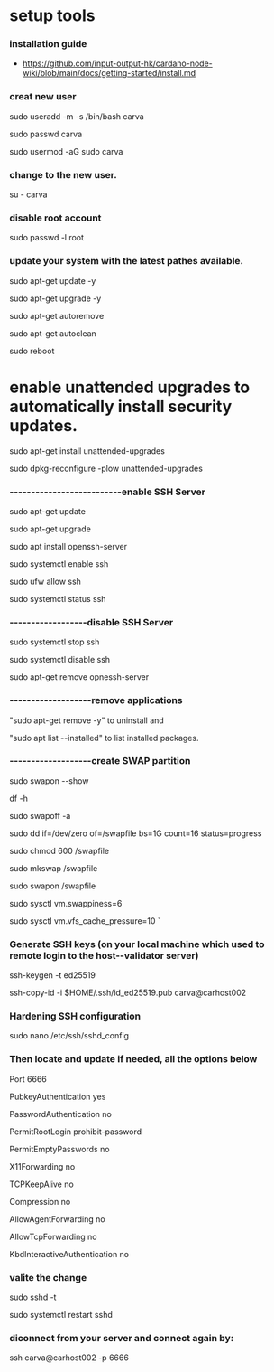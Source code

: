 # setup tools

### installation guide
  - https://github.com/input-output-hk/cardano-node-wiki/blob/main/docs/getting-started/install.md

### creat new user

sudo useradd -m -s /bin/bash carva

sudo passwd carva

sudo usermod -aG sudo carva

### change to the new user. 

su - carva

### disable root account

sudo passwd -l root

### update your system with the latest pathes available.
sudo apt-get update -y

sudo apt-get upgrade -y

sudo apt-get autoremove

sudo apt-get autoclean

sudo reboot


# enable unattended upgrades to automatically install security updates.

sudo apt-get install unattended-upgrades

sudo dpkg-reconfigure -plow unattended-upgrades

### --------------------------enable SSH Server

sudo apt-get update

sudo apt-get upgrade

sudo apt install openssh-server

sudo systemctl enable ssh

sudo ufw allow ssh

sudo systemctl status ssh



### ------------------disable SSH Server

sudo systemctl stop ssh

sudo systemctl disable ssh

sudo apt-get remove opnessh-server

### -------------------remove applications

"sudo apt-get remove -y" to uninstall and

"sudo apt list --installed" to list installed packages.

### -------------------create SWAP partition

sudo swapon --show

df -h

sudo swapoff -a

sudo dd if=/dev/zero of=/swapfile bs=1G count=16 status=progress

sudo chmod 600 /swapfile

sudo mkswap /swapfile

sudo swapon /swapfile

sudo sysctl vm.swappiness=6

sudo sysctl vm.vfs_cache_pressure=10
`

### Generate SSH keys (on your local machine which used to remote login to the host--validator server)

ssh-keygen -t ed25519

ssh-copy-id -i $HOME/.ssh/id_ed25519.pub carva@carhost002


### Hardening SSH configuration
sudo nano /etc/ssh/sshd_config

### Then locate and update if needed, all the options below
Port 6666

PubkeyAuthentication yes

PasswordAuthentication no

PermitRootLogin prohibit-password

PermitEmptyPasswords no

X11Forwarding no

TCPKeepAlive no

Compression no

AllowAgentForwarding no

AllowTcpForwarding no

KbdInteractiveAuthentication no

### valite the change
sudo sshd -t

sudo systemctl restart sshd

### diconnect from your server and connect again by:
ssh carva@carhost002 -p 6666

